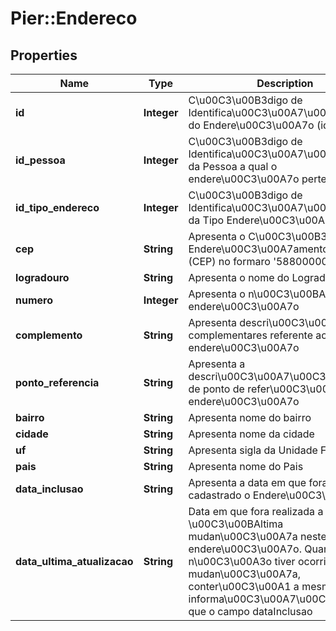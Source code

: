 # Pier::Endereco

## Properties
Name | Type | Description | Notes
------------ | ------------- | ------------- | -------------
**id** | **Integer** | C\u00C3\u00B3digo de Identifica\u00C3\u00A7\u00C3\u00A3o do Endere\u00C3\u00A7o (id). | [optional] 
**id_pessoa** | **Integer** | C\u00C3\u00B3digo de Identifica\u00C3\u00A7\u00C3\u00A3o da Pessoa a qual o endere\u00C3\u00A7o pertence (id) | [optional] 
**id_tipo_endereco** | **Integer** | C\u00C3\u00B3digo de Identifica\u00C3\u00A7\u00C3\u00A3o da Tipo Endere\u00C3\u00A7o (id) | [optional] 
**cep** | **String** | Apresenta o C\u00C3\u00B3digo de Endere\u00C3\u00A7amento Postal (CEP) no formaro &#39;58800000&#39; | [optional] 
**logradouro** | **String** | Apresenta o nome do Logradouro | [optional] 
**numero** | **Integer** | Apresenta o n\u00C3\u00BAmero do endere\u00C3\u00A7o | [optional] 
**complemento** | **String** | Apresenta descri\u00C3\u00A7oes complementares referente ao endere\u00C3\u00A7o | [optional] 
**ponto_referencia** | **String** | Apresenta a descri\u00C3\u00A7\u00C3\u00A3o de ponto de refer\u00C3\u00AAncia do endere\u00C3\u00A7o | [optional] 
**bairro** | **String** | Apresenta nome do bairro | [optional] 
**cidade** | **String** | Apresenta nome da cidade | [optional] 
**uf** | **String** | Apresenta sigla da Unidade Federativa | [optional] 
**pais** | **String** | Apresenta nome do Pais | [optional] 
**data_inclusao** | **String** | Apresenta a data em que fora cadastrado o Endere\u00C3\u00A7o | [optional] 
**data_ultima_atualizacao** | **String** | Data em que fora realizada a \u00C3\u00BAltima mudan\u00C3\u00A7a neste registro de endere\u00C3\u00A7o. Quando n\u00C3\u00A3o tiver ocorrido mudan\u00C3\u00A7a, conter\u00C3\u00A1 a mesma informa\u00C3\u00A7\u00C3\u00A3o que o campo dataInclusao | [optional] 



